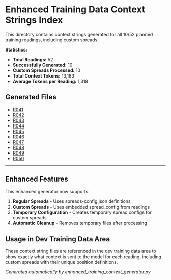 # Enhanced Training Data Context Strings Index

This directory contains context strings generated for all 10/52 planned training readings, including custom spreads.

**Statistics:**
- **Total Readings:** 52
- **Successfully Generated:** 10
- **Custom Spreads Processed:** 10
- **Total Context Tokens:** 13,183
- **Average Tokens per Reading:** 1,318

## Generated Files

- [R041](R041_context.md)
- [R042](R042_context.md)
- [R043](R043_context.md)
- [R044](R044_context.md)
- [R045](R045_context.md)
- [R046](R046_context.md)
- [R047](R047_context.md)
- [R048](R048_context.md)
- [R049](R049_context.md)
- [R050](R050_context.md)

---

## Enhanced Features

This enhanced generator now supports:

1. **Regular Spreads** - Uses spreads-config.json definitions
2. **Custom Spreads** - Uses embedded spread_config from readings
3. **Temporary Configuration** - Creates temporary spread configs for custom spreads
4. **Automatic Cleanup** - Removes temporary files after processing

## Usage in Dev Training Data Area

These context string files are referenced in the dev training data area to show exactly what context is sent to the model for each reading, including custom spreads with their unique position definitions.

*Generated automatically by enhanced_training_context_generator.py*
